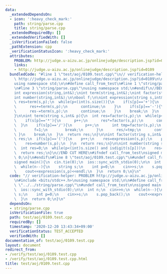 ```yaml
---
data:
  _extendedDependsOn:
  - icon: ':heavy_check_mark:'
    path: string/parse.cpp
    title: string/parse.cpp
  _extendedRequiredBy: []
  _extendedVerifiedWith: []
  _isVerificationFailed: false
  _pathExtension: cpp
  _verificationStatusIcon: ':heavy_check_mark:'
  attributes:
    PROBLEM: http://judge.u-aizu.ac.jp/onlinejudge/description.jsp?id=0109
    links:
    - http://judge.u-aizu.ac.jp/onlinejudge/description.jsp?id=0109
  bundledCode: "#line 1 \"test/aoj/0109.test.cpp\"\n// verification-helper: PROBLEM\
    \ http://judge.u-aizu.ac.jp/onlinejudge/description.jsp?id=0109\n\n#include <bits/stdc++.h>\n\
    using namespace std;\n\n#define call_from_test\n#line 1 \"string/parse.cpp\"\n\
    \n#line 3 \"string/parse.cpp\"\nusing namespace std;\n#endif\n//BEGIN CUT HERE\n\
    int expression(string,int&);\nint term(string,int&);\nint factor(string,int&);\n\
    int number(string,int&);\n\nbool f;\n\nint expression(string s,int& p){\n  int\
    \ res=term(s,p);\n  while(p<(int)s.size()){\n    if(s[p]=='+'){\n      p++;\n\
    \      res+=term(s,p);\n      continue;\n    }\n    if(s[p]=='-'){\n      p++;\n\
    \      res-=term(s,p);\n      continue;\n    }\n    break;\n  }\n  return res;\n\
    }\n\nint term(string s,int& p){\n  int res=factor(s,p);\n  while(p<(int)s.size()){\n\
    \    if(s[p]=='*'){\n      p++;\n      res*=factor(s,p);\n      continue;\n  \
    \  }\n    if(s[p]=='/'){\n      p++;\n      int tmp=factor(s,p);\n      if(tmp==0){\n\
    \        f=1;\n        break;\n      }\n      res/=tmp;\n      continue;\n   \
    \ }\n    break;\n  }\n  return res;\n}\n\nint factor(string s,int& p){\n  int\
    \ res;\n  if(s[p]=='('){\n    p++;\n    res=expression(s,p);\n    p++;\n  }else{\n\
    \    res=number(s,p);\n  }\n  return res;\n}\n\nint number(string s,int& p){\n\
    \  int res=0;\n  while(p<(int)s.size() and isdigit(s[p]))\n    res=res*10+s[p++]-'0';\n\
    \  return res;\n}\n//END CUT HERE\n#ifndef call_from_test\nsigned main(){\n  return\
    \ 0;\n}\n#endif\n#line 8 \"test/aoj/0109.test.cpp\"\n#undef call_from_test\n\n\
    signed main(){\n  cin.tie(0);\n  ios::sync_with_stdio(0);\n\n  int n;\n  cin>>n;\n\
    \  while(n--){\n    string s;\n    int p=0;\n    cin>>s;\n    s.pop_back();\n\
    \    cout<<expression(s,p)<<endl;\n  }\n  return 0;\n}\n"
  code: "// verification-helper: PROBLEM http://judge.u-aizu.ac.jp/onlinejudge/description.jsp?id=0109\n\
    \n#include <bits/stdc++.h>\nusing namespace std;\n\n#define call_from_test\n#include\
    \ \"../../string/parse.cpp\"\n#undef call_from_test\n\nsigned main(){\n  cin.tie(0);\n\
    \  ios::sync_with_stdio(0);\n\n  int n;\n  cin>>n;\n  while(n--){\n    string\
    \ s;\n    int p=0;\n    cin>>s;\n    s.pop_back();\n    cout<<expression(s,p)<<endl;\n\
    \  }\n  return 0;\n}\n"
  dependsOn:
  - string/parse.cpp
  isVerificationFile: true
  path: test/aoj/0109.test.cpp
  requiredBy: []
  timestamp: '2020-12-20 13:43:34+09:00'
  verificationStatus: TEST_ACCEPTED
  verifiedWith: []
documentation_of: test/aoj/0109.test.cpp
layout: document
redirect_from:
- /verify/test/aoj/0109.test.cpp
- /verify/test/aoj/0109.test.cpp.html
title: test/aoj/0109.test.cpp
---
```

